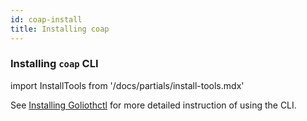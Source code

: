 ```yaml
---
id: coap-install
title: Installing coap
---
```


### Installing `coap` CLI

import InstallTools from '/docs/partials/install-tools.mdx'

<InstallTools/>

See [Installing Goliothctl](/getting-started/2-commandline/2-installing/1-binaries.md) for more detailed instruction of using the CLI.
